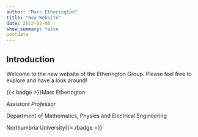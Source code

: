 ```yaml
---
author: "Marc Etherington"
title: "New Website"
date: 2023-02-06
show_summary: false 
postdate
---
```


## Introduction

Welcome to the new website of the Etherington Group. Please feel free to explore and have a look around!

{{< badge >}}Marc Etherington

*Assistant Professor*

Department of Mathematics, Physics and Electrical Engineering

Northumbria University{{< /badge >}}

